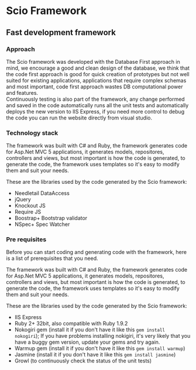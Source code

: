 # Scio Framework 
## Fast development framework

### Approach

The Scio framework was developed with the Database First approach in mind, we encourage a good and clean design of the database, we think that the code first approach is good for quick creation of prototypes but not well suited for existing applications, applications that require complex schemas and most important, code first approach wastes DB computational power and features.  
Continuously testing is also part of the framework, any change performed and saved in the code automatically runs all the unit tests and automatically deploys the new version to IIS Express, if you need more control to debug               the code you can run the website directly from visual studio.
### Technology stack
The framework was built with C# and Ruby, the framework generates code for  Asp.Net MVC 5 applications, it generates models, repositores, controllers and views, but most important is how the code is generated, to generate the code, the framework uses templates so it's  easy  to modify them and suit your needs. 

These are the libraries used by the code generated by the Scio framework:

- Needletail DataAccess
- jQuery
- Knockout JS
- Require JS
- Boostrap+ Bootstrap validator
- NSpec+ Spec Watcher

### Pre requisites
Before you can start coding and generating code with the framework, here is a list of prerequisites that you need.

The framework was built with C# and Ruby, the framework generates code for Asp.Net MVC 5 applications, it generates models, repositores, controllers and views, but most important is how the code is generated, to generate the code, the framework uses templates so it's  easy  to modify them and suit your needs. 

These are the libraries used by the code generated by the Scio framework:
- IIS Express
- Ruby 2+ 32bit, also compatible with Ruby 1.9.2
- Nokogiri gem (install it if you don't have it like this `gem install nokogiri`); If you have problems installing nokigiri, it's very likely that you have a buggy gem version, update your gems and try again.
- Warmup gem (install it if you don't have it like this `gem install warmup`)
- Jasmine (install it if you don't have it like this `gem install jasmine`)
- Growl (to continuously check the status of the unit tests)
